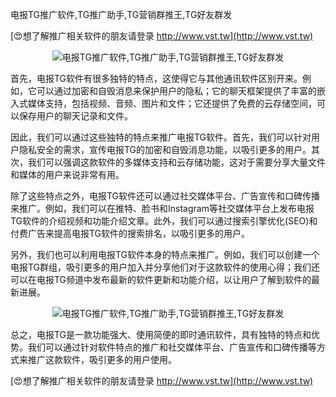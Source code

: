 电报TG推广软件,TG推广助手,TG营销群推王,TG好友群发

[😍想了解推广相关软件的朋友请登录 http://www.vst.tw](http://www.vst.tw)

 <center><img src="https://vst.tw/MP4/tuiguang/png/0.png" alt="电报TG推广软件,TG推广助手,TG营销群推王,TG好友群发"></center>

首先，电报TG软件有很多独特的特点，这使得它与其他通讯软件区别开来。例如，它可以通过加密和自毁消息来保护用户的隐私；它的聊天框架提供了丰富的嵌入式媒体支持，包括视频、音频、图片和文件；它还提供了免费的云存储空间，可以保存用户的聊天记录和文件。

因此，我们可以通过这些独特的特点来推广电报TG软件。首先，我们可以针对用户隐私安全的需求，宣传电报TG的加密和自毁消息功能，以吸引更多的用户。其次，我们可以强调这款软件的多媒体支持和云存储功能，这对于需要分享大量文件和媒体的用户来说非常有用。

除了这些特点之外，电报TG软件还可以通过社交媒体平台、广告宣传和口碑传播来推广。例如，我们可以在推特、脸书和Instagram等社交媒体平台上发布电报TG软件的介绍视频和功能介绍文章。此外，我们可以通过搜索引擎优化(SEO)和付费广告来提高电报TG软件的搜索排名，以吸引更多的用户。

另外，我们也可以利用电报TG软件本身的特点来推广。例如，我们可以创建一个电报TG群组，吸引更多的用户加入并分享他们对于这款软件的使用心得；我们还可以在电报TG频道中发布最新的软件更新和功能介绍，以让用户了解到软件的最新进展。

 <center><img src="https://vst.tw/MP4/tuiguang/png/1.png" alt="电报TG推广软件,TG推广助手,TG营销群推王,TG好友群发"></center>

总之，电报TG是一款功能强大、使用简便的即时通讯软件，具有独特的特点和优势。我们可以通过针对软件特点的推广和社交媒体平台、广告宣传和口碑传播等方式来推广这款软件，吸引更多的用户使用。

[😍想了解推广相关软件的朋友请登录 http://www.vst.tw](http://www.vst.tw)




